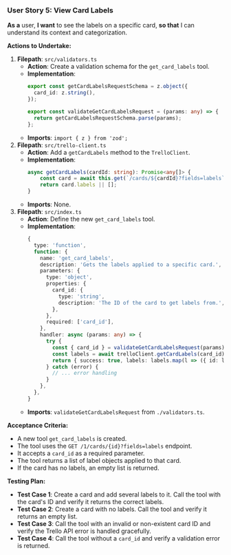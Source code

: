 ### User Story 5: View Card Labels
**As a** user, **I want** to see the labels on a specific card, **so that** I can understand its context and categorization.

**Actions to Undertake:**
1.  **Filepath**: `src/validators.ts`
    -   **Action**: Create a validation schema for the `get_card_labels` tool.
    -   **Implementation**:
        ```typescript
        export const getCardLabelsRequestSchema = z.object({
          card_id: z.string(),
        });

        export const validateGetCardLabelsRequest = (params: any) => {
          return getCardLabelsRequestSchema.parse(params);
        };
        ```
    -   **Imports**: `import { z } from 'zod';`
2.  **Filepath**: `src/trello-client.ts`
    -   **Action**: Add a `getCardLabels` method to the `TrelloClient`.
    -   **Implementation**:
        ```typescript
        async getCardLabels(cardId: string): Promise<any[]> {
            const card = await this.get(`/cards/${cardId}?fields=labels`);
            return card.labels || [];
        }
        ```
    -   **Imports**: None.
3.  **Filepath**: `src/index.ts`
    -   **Action**: Define the new `get_card_labels` tool.
    -   **Implementation**:
        ```typescript
        {
          type: 'function',
          function: {
            name: 'get_card_labels',
            description: 'Gets the labels applied to a specific card.',
            parameters: {
              type: 'object',
              properties: {
                card_id: {
                  type: 'string',
                  description: 'The ID of the card to get labels from.',
                },
              },
              required: ['card_id'],
            },
            handler: async (params: any) => {
              try {
                const { card_id } = validateGetCardLabelsRequest(params);
                const labels = await trelloClient.getCardLabels(card_id);
                return { success: true, labels: labels.map(l => ({ id: l.id, name: l.name, color: l.color })) };
              } catch (error) {
                // ... error handling
              }
            },
          },
        }
        ```
    -   **Imports**: `validateGetCardLabelsRequest` from `./validators.ts`.

**Acceptance Criteria:**
-   A new tool `get_card_labels` is created.
-   The tool uses the `GET /1/cards/{id}?fields=labels` endpoint.
-   It accepts a `card_id` as a required parameter.
-   The tool returns a list of label objects applied to that card.
-   If the card has no labels, an empty list is returned.

**Testing Plan:**
-   **Test Case 1**: Create a card and add several labels to it. Call the tool with the card's ID and verify it returns the correct labels.
-   **Test Case 2**: Create a card with no labels. Call the tool and verify it returns an empty list.
-   **Test Case 3**: Call the tool with an invalid or non-existent card ID and verify the Trello API error is handled gracefully.
-   **Test Case 4**: Call the tool without a `card_id` and verify a validation error is returned.